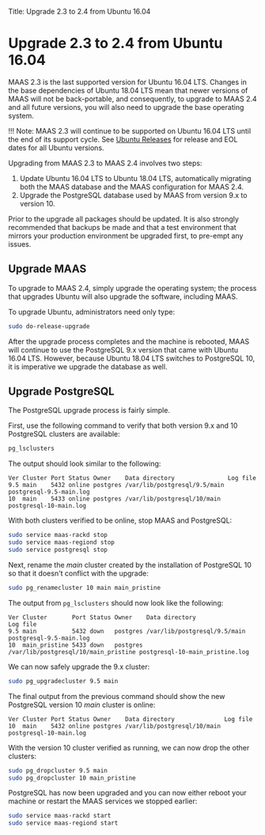 Title: Upgrade 2.3 to 2.4 from Ubuntu 16.04

# Upgrade 2.3 to 2.4 from Ubuntu 16.04

MAAS 2.3 is the last supported version for Ubuntu 16.04 LTS. Changes in the
base dependencies of Ubuntu 18.04 LTS mean that newer versions of MAAS will not
be back-portable, and consequently, to upgrade to MAAS 2.4 and all future
versions, you will also need to upgrade the base operating system.

!!! Note:
    MAAS 2.3 will continue to be supported on Ubuntu 16.04 LTS until the end of its
    support cycle. See [Ubuntu Releases][ubuntu-wiki-releases] for release and EOL
    dates for all Ubuntu versions.

Upgrading from MAAS 2.3 to MAAS 2.4 involves two steps:

1. Update Ubuntu 16.04 LTS to Ubuntu 18.04 LTS, automatically migrating both
   the MAAS database and the MAAS configuration for MAAS 2.4.
1. Upgrade the PostgreSQL database used by MAAS from version 9.x to version 10.

Prior to the upgrade all packages should be updated. It is also strongly
recommended that backups be made and that a test environment that mirrors your
production environment be upgraded first, to pre-empt any issues.

## Upgrade MAAS

To upgrade to MAAS 2.4, simply upgrade the operating system; the process
that upgrades Ubuntu will also upgrade the software, including MAAS.

To upgrade Ubuntu, administrators need only type:

```bash
sudo do-release-upgrade
```

After the upgrade process completes and the machine is rebooted, MAAS will
continue to use the PostgreSQL 9.x version that came with Ubuntu 16.04 LTS.
However, because Ubuntu 18.04 LTS switches to PostgreSQL 10, it is imperative
we upgrade the database as well.

## Upgrade PostgreSQL

The PostgreSQL upgrade process is fairly simple.

First, use the following command to verify that both version 9.x and 10 PostgreSQL clusters are available: 

```bash
pg_lsclusters
```

The output should look similar to the following:

```no-highlight
Ver Cluster Port Status Owner    Data directory               Log file
9.5 main    5432 online postgres /var/lib/postgresql/9.5/main postgresql-9.5-main.log
10  main    5433 online postgres /var/lib/postgresql/10/main  postgresql-10-main.log
```

With both clusters verified to be online, stop MAAS and PostgreSQL:

```bash
sudo service maas-rackd stop 
sudo service maas-regiond stop 
sudo service postgresql stop
```

Next, rename the *main* cluster created by the installation of PostgreSQL 10 so that it doesn't conflict with the upgrade:


```bash
sudo pg_renamecluster 10 main main_pristine
```

The output from `pg_lsclusters` should now look like the following:

```no-highlight
Ver Cluster       Port Status Owner    Data directory                       Log file
9.5 main          5432 down   postgres /var/lib/postgresql/9.5/main         postgresql-9.5-main.log
10  main_pristine 5433 down   postgres /var/lib/postgresql/10/main_pristine postgresql-10-main_pristine.log

```

We can now safely upgrade the 9.x cluster:

```bash
sudo pg_upgradecluster 9.5 main
```

The final output from the previous command should show the new PostgreSQL
version 10 *main* cluster is online:

```no-highlight
Ver Cluster Port Status Owner    Data directory              Log file
10  main    5432 online postgres /var/lib/postgresql/10/main postgresql-10-main.log
```

With the version 10 cluster verified as running, we can now drop the other clusters:

```bash
sudo pg_dropcluster 9.5 main
sudo pg_dropcluster 10 main_pristine
```

PostgreSQL has now been upgraded and you can now either reboot your machine or
restart the MAAS services we stopped earlier:

```bash
sudo service maas-rackd start
sudo service maas-regiond start
```

<!-- LINKS -->

[ubuntu-wiki-releases]: https://wiki.ubuntu.com/Releases
